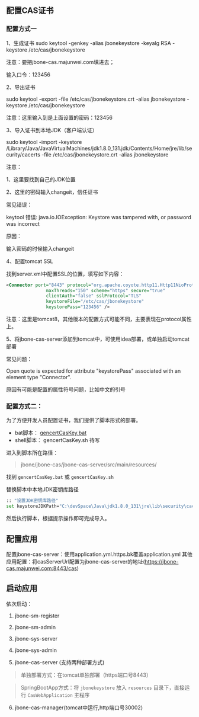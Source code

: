 ## 配置CAS证书

### 配置方式一

1、生成证书
sudo keytool -genkey -alias jbonekeystore -keyalg RSA -keystore /etc/cas/jbonekeystore

注意：要把jbone-cas.majunwei.com填进去；

输入口令：123456

2、导出证书

sudo keytool -export -file /etc/cas/jbonekeystore.crt -alias jbonekeystore -keystore /etc/cas/jbonekeystore

注意：这里输入到是上面设置的密码：123456

3、导入证书到本地JDK（客户端认证）

sudo keytool -import -keystore /Library/Java/JavaVirtualMachines/jdk1.8.0_131.jdk/Contents/Home/jre/lib/security/cacerts -file /etc/cas/jbonekeystore.crt -alias jbonekeystore

注意：

1、这里要找到自己的JDK位置

2、这里的密码输入changeit，信任证书

常见错误：

keytool 错误: java.io.IOException: Keystore was tampered with, or password was incorrect

原因：

输入密码的时候输入changeit

4、配置tomcat SSL

找到server.xml中配置SSL的位置，填写如下内容：
```xml
<Connector port="8443" protocol="org.apache.coyote.http11.Http11NioProtocol" SSLEnabled="true"
               maxThreads="150" scheme="https" secure="true"
               clientAuth="false" sslProtocol="TLS"
               keystoreFile="/etc/cas/jbonekeystore"
               keystorePass="123456" />
```

注意：这里是tomcat8，其他版本的配置方式可能不同，主要表现在protocol属性上。

5、将jbone-cas-server添加到tomcat中，可使用idea部署，或单独启动tomcat部署

常见问题：

Open quote is expected for attribute "keystorePass" associated with an  element type  "Connector".

原因有可能是配置的属性符号问题，比如中文的引号

### 配置方式二：

为了方便开发人员配置证书，我们提供了脚本形式的部署。

- bat脚本： [gencertCasKey.bat](/jbone-cas/jbone-cas-server/src/main/resources/gencertCasKey.bat)
- shell脚本： gencertCasKey.sh 待写

进入到脚本所在路径：
> jbone/jbone-cas/jbone-cas-server/src/main/resources/

找到 `gencertCasKey.bat` 或 `gencertCasKey.sh`

替换脚本中本地JDK密钥库路径

```sh
:: "设置JDK密钥库路径"
set keystoreJDKPath="C:\devSpace\Java\jdk1.8.0_131\jre\lib\security\cacerts "
```

然后执行脚本，根据提示操作即可完成导入。

## 配置应用

配置jbone-cas-server：使用application.yml.https.bk覆盖application.yml
其他应用配置：将casServerUrl配置为jbone-cas-server的地址(https://jbone-cas.majunwei.com:8443/cas)

## 启动应用
依次启动：

1. jbone-sm-register

2. jbone-sm-admin

3. jbone-sys-server

4. jbone-sys-admin

5. jbone-cas-server (支持两种部署方式)

> 单独部署方式：在tomcat单独部署（https端口号8443）

> SpringBootApp方式：将 `jbonekeystore` 放入 `resources` 目录下，直接运行 `CasWebApplication` 主程序

6. jbone-cas-manager(tomcat中运行,http端口号30002)